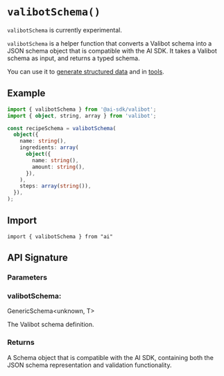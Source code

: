 # `valibotSchema()`

`valibotSchema` is currently experimental.

`valibotSchema` is a helper function that converts a Valibot schema into a JSON schema object that is compatible with the AI SDK.
It takes a Valibot schema as input, and returns a typed schema.

You can use it to [generate structured data](../../ai-sdk-core/generating-structured-data.md) and in [tools](../../ai-sdk-core/tools-and-tool-calling.md).

## Example

```ts
import { valibotSchema } from '@ai-sdk/valibot';
import { object, string, array } from 'valibot';

const recipeSchema = valibotSchema(
  object({
    name: string(),
    ingredients: array(
      object({
        name: string(),
        amount: string(),
      }),
    ),
    steps: array(string()),
  }),
);
```

## Import

```
import { valibotSchema } from "ai"
```

## API Signature

### Parameters

### valibotSchema:

GenericSchema<unknown, T>

The Valibot schema definition.

### Returns

A Schema object that is compatible with the AI SDK, containing both the JSON schema representation and validation functionality.
